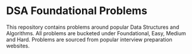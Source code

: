 # DSA Foundational Problems

This repository contains problems around popular Data Structures and Algorithms. All problems are bucketed under Foundational, Easy, Medium and Hard. Problems are sourced from popular interview preparation websites.
